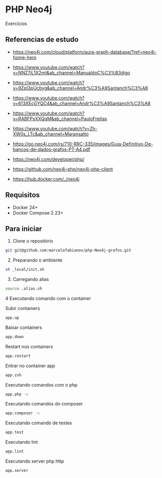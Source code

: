 # PHP Neo4j

Exercícios

## Referencias de estudo

- https://neo4j.com/cloud/platform/aura-graph-database/?ref=neo4j-home-hero
- https://www.youtube.com/watch?v=NNZ7jL1X2mI&ab_channel=ManualdoC%C3%B3digo
- https://www.youtube.com/watch?v=9ZpI3pUcbyg&ab_channel=Andr%C3%A9Santanch%C3%A8
- https://www.youtube.com/watch?v=613XEcGYQC4&ab_channel=Andr%C3%A9Santanch%C3%A8
- https://www.youtube.com/watch?v=RABFPxXXQqM&ab_channel=PauloFreitas
- https://www.youtube.com/watch?v=Zh-XW0s_LTc&ab_channel=Maransatto
- https://go.neo4j.com/rs/710-RRC-335/images/Guia-Definitivo-De-bancos-de-dados-grafos-PT-A4.pdf

- https://neo4j.com/developer/php/
- https://github.com/neo4j-php/neo4j-php-client
- https://hub.docker.com/_/neo4j

## Requisitos

- Docker 24+
- Docker Compose 2.23+

## Para iniciar

1. Clone o repositório

```bash
git git@github.com:marcelofabianov/php-Neo4j-grafos.git
```

2. Preparando o ambiente

```bash
sh _local/init.sh
```
3. Carregando alias

```bash
source .alias.sh
```

4 Executando comando com o container

Subir containers
```bash
app.up
```

Baixar containers
```bash
app.down
```

Restart nos containers
```bash
app.restart
```

Entrar no container app
```bash
app.zsh
```

Executando comandos com o php
```bash
app.php -v
```

Executando comandos do composer
```bash
app.composer -v
```

Executando comando de testes
```bash
app.test
```

Executando lint
```bash
app.lint
```

Executando server php http
```bash
app.server
```
